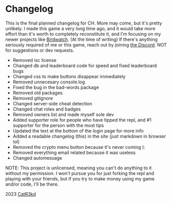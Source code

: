 # Changelog
This is the final planned changelog for CH. More may come, but it's pretty unlikely. I made this game a very long time ago, and it would take more effort than it's worth to completely reconstitute it, and I'm focusing on my newer projects like [Birdwatch](https://replit.com/@CatR3kd/BIRDWATCH-Multiplayer-Text-Adventure?v=1). (At the time of writing) If there's anything seriously required of me or this game, reach out by joining [the Discord](https://discord.gg/ppPZX4D7Wf). NOT for suggestions or dev requests.


- Removed isc license
- Changed db and leaderboard code for speed and fixed leaderboard bugs
- Changed css to make buttons disappear immediately
- Removed unnecesary console.log
- Fixed the bug in the bad-words package
- Removed old packages
- Removed gitignore
- Changed server-side cheat detection
- Changed chat roles and badges
- Removed owners list and made myself sole dev
- Added supporter role for people who have tipped the repl, and #1 supporter for the person with the most tips
- Updated the text at the bottom of the login page for more info
- Added a readable changelog (this) in the site (just markdown in browser lol)
- Removed the crypto menu button because it's never coming ):
- Removed everything email related because it was useless
- Changed automessage

NOTE: This project is unlicensed, meaning you can't do anything to it without my permission. I won't pursue you for just forking the repl and playing with your friends, but if you try to make money using my game and/or code, I'll be there.

2023 [CatR3kd](https://catr3kd.repl.co)